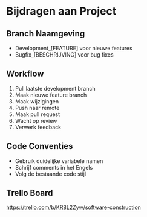 # Bijdragen aan Project

## Branch Naamgeving
- Development_[FEATURE] voor nieuwe features
- Bugfix_[BESCHRIJVING] voor bug fixes

## Workflow
1. Pull laatste development branch
2. Maak nieuwe feature branch
3. Maak wijzigingen
4. Push naar remote
5. Maak pull request
6. Wacht op review
7. Verwerk feedback

## Code Conventies
- Gebruik duidelijke variabele namen
- Schrijf comments in het Engels
- Volg de bestaande code stijl

## Trello Board
https://trello.com/b/KR8L2Zyw/software-construction